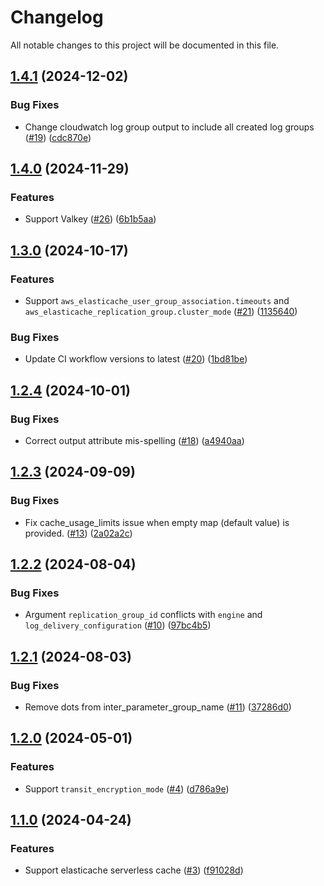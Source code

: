 # Changelog

All notable changes to this project will be documented in this file.

## [1.4.1](https://github.com/terraform-aws-modules/terraform-aws-elasticache/compare/v1.4.0...v1.4.1) (2024-12-02)


### Bug Fixes

* Change cloudwatch log group output to include all created log groups ([#19](https://github.com/terraform-aws-modules/terraform-aws-elasticache/issues/19)) ([cdc870e](https://github.com/terraform-aws-modules/terraform-aws-elasticache/commit/cdc870e425fd34a93f3e38adccf8eb4c8fd1ef1a))

## [1.4.0](https://github.com/terraform-aws-modules/terraform-aws-elasticache/compare/v1.3.0...v1.4.0) (2024-11-29)


### Features

* Support Valkey ([#26](https://github.com/terraform-aws-modules/terraform-aws-elasticache/issues/26)) ([6b1b5aa](https://github.com/terraform-aws-modules/terraform-aws-elasticache/commit/6b1b5aa4576942bad13a6c8a8420e958a7327fad))

## [1.3.0](https://github.com/terraform-aws-modules/terraform-aws-elasticache/compare/v1.2.4...v1.3.0) (2024-10-17)


### Features

* Support `aws_elasticache_user_group_association.timeouts` and `aws_elasticache_replication_group.cluster_mode` ([#21](https://github.com/terraform-aws-modules/terraform-aws-elasticache/issues/21)) ([1135640](https://github.com/terraform-aws-modules/terraform-aws-elasticache/commit/1135640455df0ee16ef76bb5b0c6c3f069483b98))


### Bug Fixes

* Update CI workflow versions to latest ([#20](https://github.com/terraform-aws-modules/terraform-aws-elasticache/issues/20)) ([1bd81be](https://github.com/terraform-aws-modules/terraform-aws-elasticache/commit/1bd81beec317d4b05fc847c4e3b41bbbcc8460ea))

## [1.2.4](https://github.com/terraform-aws-modules/terraform-aws-elasticache/compare/v1.2.3...v1.2.4) (2024-10-01)


### Bug Fixes

* Correct output attribute mis-spelling ([#18](https://github.com/terraform-aws-modules/terraform-aws-elasticache/issues/18)) ([a4940aa](https://github.com/terraform-aws-modules/terraform-aws-elasticache/commit/a4940aa5d8d3f6f9427c050c57b4cda90bf09856))

## [1.2.3](https://github.com/terraform-aws-modules/terraform-aws-elasticache/compare/v1.2.2...v1.2.3) (2024-09-09)


### Bug Fixes

* Fix cache_usage_limits issue when empty map (default value) is provided. ([#13](https://github.com/terraform-aws-modules/terraform-aws-elasticache/issues/13)) ([2a02a2c](https://github.com/terraform-aws-modules/terraform-aws-elasticache/commit/2a02a2cf0fa4d62cee9a56f5be727b1bab7808cd))

## [1.2.2](https://github.com/terraform-aws-modules/terraform-aws-elasticache/compare/v1.2.1...v1.2.2) (2024-08-04)


### Bug Fixes

* Argument `replication_group_id` conflicts with `engine` and `log_delivery_configuration` ([#10](https://github.com/terraform-aws-modules/terraform-aws-elasticache/issues/10)) ([97bc4b5](https://github.com/terraform-aws-modules/terraform-aws-elasticache/commit/97bc4b5dbab8d2ea78ffd6aaf5716ab271f11f59))

## [1.2.1](https://github.com/terraform-aws-modules/terraform-aws-elasticache/compare/v1.2.0...v1.2.1) (2024-08-03)


### Bug Fixes

* Remove dots from inter_parameter_group_name ([#11](https://github.com/terraform-aws-modules/terraform-aws-elasticache/issues/11)) ([37286d0](https://github.com/terraform-aws-modules/terraform-aws-elasticache/commit/37286d0a1f8759008b0f9a46d337e6769bddb380))

## [1.2.0](https://github.com/terraform-aws-modules/terraform-aws-elasticache/compare/v1.1.0...v1.2.0) (2024-05-01)


### Features

* Support `transit_encryption_mode`  ([#4](https://github.com/terraform-aws-modules/terraform-aws-elasticache/issues/4)) ([d786a9e](https://github.com/terraform-aws-modules/terraform-aws-elasticache/commit/d786a9eb1fe76e42693dd8f54c458ebcf9127e84))

## [1.1.0](https://github.com/terraform-aws-modules/terraform-aws-elasticache/compare/v1.0.0...v1.1.0) (2024-04-24)


### Features

* Support elasticache serverless cache ([#3](https://github.com/terraform-aws-modules/terraform-aws-elasticache/issues/3)) ([f91028d](https://github.com/terraform-aws-modules/terraform-aws-elasticache/commit/f91028dc62cae00249ecc2709f06cb1be3a961de))
